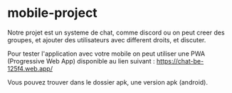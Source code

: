 # mobile-project
Notre projet est un systeme de chat, comme discord ou on peut creer des groupes, et ajouter des utilisateurs avec different droits, et discuter.

Pour tester l'application avec votre mobile on peut utiliser une PWA (Progressive Web App) disponible au lien suivant :
https://chat-be-125f4.web.app/

Vous pouvez trouver dans le dossier apk, une version apk (android). 
